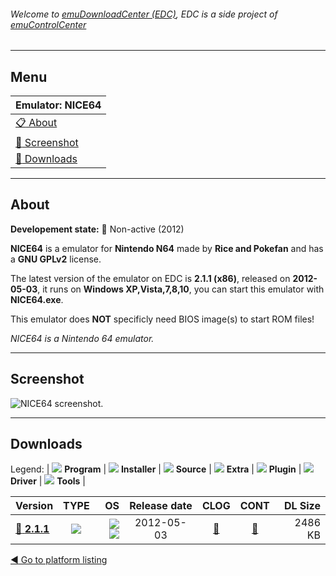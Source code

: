 ###### Welcome to [emuDownloadCenter (EDC)](https://github.com/PhoenixInteractiveNL/emuDownloadCenter/wiki/), EDC is a side project of [emuControlCenter](https://github.com/PhoenixInteractiveNL/emuControlCenter/wiki/)
***
## Menu
| **Emulator: NICE64** |
|:---------|
| [:clipboard: About](#about) |
| [:sunrise: Screenshot](#screenshot) |
| [:floppy_disk: Downloads](#downloads) |
***
## About
**Developement state:** :red_circle: Non-active (2012)

**NICE64** is a emulator for **Nintendo N64** made by **Rice and Pokefan** and has a **GNU GPLv2** license.

The latest version of the emulator on EDC is **2.1.1 (x86)**, released on **2012-05-03**, it runs on **Windows XP,Vista,7,8,10**, you can start this emulator with **NICE64.exe**.

This emulator does **NOT** specificly need BIOS image(s) to start ROM files!

_NICE64 is a Nintendo 64 emulator._
***
## Screenshot
![](https://raw.githubusercontent.com/PhoenixInteractiveNL/emuDownloadCenter/master/hooks/nice64/emulator_screen_01.jpg "NICE64 screenshot.")
***
## Downloads
Legend:
| ![](https://raw.githubusercontent.com/wiki/PhoenixInteractiveNL/emuDownloadCenter/images_misc/icon_program_24.png) **Program** | 
![](https://raw.githubusercontent.com/wiki/PhoenixInteractiveNL/emuDownloadCenter/images_misc/icon_installer_24.png) **Installer** | 
![](https://raw.githubusercontent.com/wiki/PhoenixInteractiveNL/emuDownloadCenter/images_misc/icon_source_code_24.png) **Source** | 
![](https://raw.githubusercontent.com/wiki/PhoenixInteractiveNL/emuDownloadCenter/images_misc/icon_extra_24.png) **Extra** | 
![](https://raw.githubusercontent.com/wiki/PhoenixInteractiveNL/emuDownloadCenter/images_misc/icon_plugin_24.png) **Plugin** | 
![](https://raw.githubusercontent.com/wiki/PhoenixInteractiveNL/emuDownloadCenter/images_misc/icon_driver_24.png) **Driver** | 
![](https://raw.githubusercontent.com/wiki/PhoenixInteractiveNL/emuDownloadCenter/images_misc/icon_tool_24.png) **Tools** | 
 
| Version | TYPE | OS | Release date | CLOG | CONT | DL Size |
|:--------|:----:|---:|:------------:|:----:|:----:|--------:|
| [:floppy_disk: **2.1.1**](https://github.com/PhoenixInteractiveNL/edc-repo0004/raw/master/nice64/2.1.1.7z) | ![](https://raw.githubusercontent.com/wiki/PhoenixInteractiveNL/emuDownloadCenter/images_misc/icon_program_24.png) | ![](https://raw.githubusercontent.com/wiki/PhoenixInteractiveNL/emuDownloadCenter/images_misc/logo_windows_24.png)![](https://raw.githubusercontent.com/wiki/PhoenixInteractiveNL/emuDownloadCenter/images_misc/icon_32-bit_24.png) | 2012-05-03 | [:page_facing_up:](https://github.com/PhoenixInteractiveNL/edc-repo0004/blob/master/nice64/2.1.1_changelog.txt) | [:mag_right:](https://github.com/PhoenixInteractiveNL/edc-repo0004/blob/master/nice64/2.1.1_contents.txt) | 2486 KB |

[:arrow_backward: Go to platform listing](https://github.com/PhoenixInteractiveNL/emuDownloadCenter/wiki/EDC-Platform-List)
